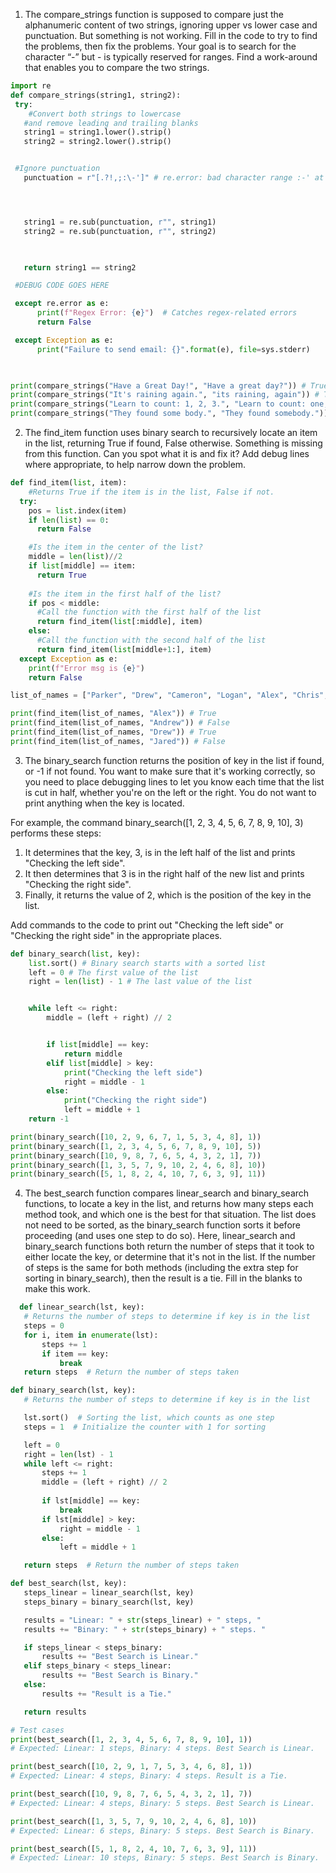 
1. The compare_strings function is supposed to compare just the alphanumeric content of two strings, ignoring upper vs lower case and punctuation. But something is not working. Fill in the code to try to find the problems, then fix the problems. Your goal is to search for the character “-” but - is typically reserved for ranges. Find a work-around that enables you to compare the two strings.
```python
import re
def compare_strings(string1, string2):
 try:
    #Convert both strings to lowercase
   #and remove leading and trailing blanks
   string1 = string1.lower().strip()
   string2 = string2.lower().strip()


 #Ignore punctuation
   punctuation = r"[.?!,;:\-']" # re.error: bad character range :-' at position 6




   string1 = re.sub(punctuation, r"", string1)
   string2 = re.sub(punctuation, r"", string2)
  


   return string1 == string2

 #DEBUG CODE GOES HERE

 except re.error as e:
      print(f"Regex Error: {e}")  # Catches regex-related errors
      return False

 except Exception as e:
      print("Failure to send email: {}".format(e), file=sys.stderr)
   


print(compare_strings("Have a Great Day!", "Have a great day?")) # True
print(compare_strings("It's raining again.", "its raining, again")) # True
print(compare_strings("Learn to count: 1, 2, 3.", "Learn to count: one, two, three.")) # False
print(compare_strings("They found some body.", "They found somebody.")) # False
```

2. The find_item function uses binary search to recursively locate an item in the list, returning True if found, False otherwise. Something is missing from this function. Can you spot what it is and fix it? Add debug lines where appropriate, to help narrow down the problem.
```python
def find_item(list, item):
    #Returns True if the item is in the list, False if not.
  try:
    pos = list.index(item)
    if len(list) == 0:
      return False

    #Is the item in the center of the list?
    middle = len(list)//2
    if list[middle] == item:
      return True
  
    #Is the item in the first half of the list? 
    if pos < middle:
      #Call the function with the first half of the list
      return find_item(list[:middle], item)
    else:
      #Call the function with the second half of the list
      return find_item(list[middle+1:], item)
  except Exception as e:
    print(f"Error msg is {e}")
    return False

list_of_names = ["Parker", "Drew", "Cameron", "Logan", "Alex", "Chris", "Terry", "Jamie", "Jordan", "Taylor"]

print(find_item(list_of_names, "Alex")) # True
print(find_item(list_of_names, "Andrew")) # False
print(find_item(list_of_names, "Drew")) # True
print(find_item(list_of_names, "Jared")) # False
```
3. The binary_search function returns the position of key in the list if found, or -1 if not found. You want to make sure that it's working correctly, so you need to place debugging lines to let you know each time that the list is cut in half, whether you're on the left or the right. You do not want to print anything when the key is located.

For example, the command binary_search([1, 2, 3, 4, 5, 6, 7, 8, 9, 10], 3) performs these steps:
1) It determines that the key, 3, is in the left half of the list and prints "Checking the left side". 
2) It then determines that 3 is in the right half of the new list and prints "Checking the right side".
3) Finally, it returns the value of 2, which is the position of the key in the list.

Add commands to the code to print out "Checking the left side" or "Checking the right side" in the appropriate places.  
```python
def binary_search(list, key):
	list.sort() # Binary search starts with a sorted list
	left = 0 # The first value of the list
	right = len(list) - 1 # The last value of the list


	while left <= right:
		middle = (left + right) // 2


		if list[middle] == key:
			return middle
		elif list[middle] > key:
			print("Checking the left side")
			right = middle - 1
		else:
			print("Checking the right side")
			left = middle + 1
	return -1

print(binary_search([10, 2, 9, 6, 7, 1, 5, 3, 4, 8], 1))
print(binary_search([1, 2, 3, 4, 5, 6, 7, 8, 9, 10], 5))
print(binary_search([10, 9, 8, 7, 6, 5, 4, 3, 2, 1], 7))
print(binary_search([1, 3, 5, 7, 9, 10, 2, 4, 6, 8], 10))
print(binary_search([5, 1, 8, 2, 4, 10, 7, 6, 3, 9], 11))
```
4. The best_search function compares linear_search and binary_search functions, to locate a key in the list, and returns how many steps each method took, and which one is the best for that situation. The list does not need to be sorted, as the binary_search function sorts it before proceeding (and uses one step to do so). Here, linear_search and binary_search functions both return the number of steps that it took to either locate the key, or determine that it's not in the list. If the number of steps is the same for both methods (including the extra step for sorting in binary_search), then the result is a tie. Fill in the blanks to make this work.
 ``` python
   def linear_search(lst, key):
    # Returns the number of steps to determine if key is in the list 
    steps = 0
    for i, item in enumerate(lst):
        steps += 1
        if item == key:
            break
    return steps  # Return the number of steps taken

def binary_search(lst, key):
    # Returns the number of steps to determine if key is in the list 

    lst.sort()  # Sorting the list, which counts as one step
    steps = 1  # Initialize the counter with 1 for sorting

    left = 0
    right = len(lst) - 1
    while left <= right:
        steps += 1
        middle = (left + right) // 2
        
        if lst[middle] == key:
            break
        if lst[middle] > key:
            right = middle - 1
        else:
            left = middle + 1

    return steps  # Return the number of steps taken

def best_search(lst, key):
    steps_linear = linear_search(lst, key)
    steps_binary = binary_search(lst, key)

    results = "Linear: " + str(steps_linear) + " steps, "
    results += "Binary: " + str(steps_binary) + " steps. "

    if steps_linear < steps_binary:
        results += "Best Search is Linear."
    elif steps_binary < steps_linear:
        results += "Best Search is Binary."
    else:
        results += "Result is a Tie."

    return results

# Test cases
print(best_search([1, 2, 3, 4, 5, 6, 7, 8, 9, 10], 1))  
# Expected: Linear: 1 steps, Binary: 4 steps. Best Search is Linear.

print(best_search([10, 2, 9, 1, 7, 5, 3, 4, 6, 8], 1))  
# Expected: Linear: 4 steps, Binary: 4 steps. Result is a Tie.

print(best_search([10, 9, 8, 7, 6, 5, 4, 3, 2, 1], 7))  
# Expected: Linear: 4 steps, Binary: 5 steps. Best Search is Linear.

print(best_search([1, 3, 5, 7, 9, 10, 2, 4, 6, 8], 10))  
# Expected: Linear: 6 steps, Binary: 5 steps. Best Search is Binary.

print(best_search([5, 1, 8, 2, 4, 10, 7, 6, 3, 9], 11))  
# Expected: Linear: 10 steps, Binary: 5 steps. Best Search is Binary.
```


